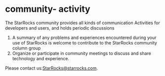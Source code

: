 # community- activity
The StarRocks community provides all kinds of communication Activities for developers and users, and holds periodic discussions
  1. A summary of any problems and experiences encountered during your use of StarRocks is welcome to contribute to the StarRocks community column group 
  2. Organize or participate in community meetings to discuss and share technology and experience.   
 
 Please contact us:StarRocks@starrocks.com.
